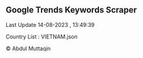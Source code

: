 

## Google Trends Keywords Scraper 
 
Last Update 14-08-2023 , 13:49:39

Country List :
VIETNAM.json



© Abdul Muttaqin 
